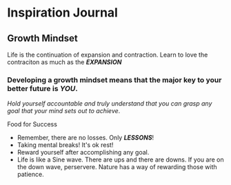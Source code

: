 # Inspiration Journal

## Growth Mindset
Life is the continuation of expansion and contraction.  Learn to love the contraciton as much as the ***EXPANSION***  

### Developing a growth mindset means that the major key to your better future is ***YOU***.

*Hold yourself accountable and truly understand that you can grasp any goal that your mind sets out to achieve*.  

Food for Success
- Remember, there are no losses. Only ***LESSONS***!
- Taking mental breaks! It's ok rest!
- Reward yourself after accomplishing any goal.
- Life is like a Sine wave. There are ups and there are downs. If you are on the down wave, perservere. Nature has a way of rewarding those with patience. 


